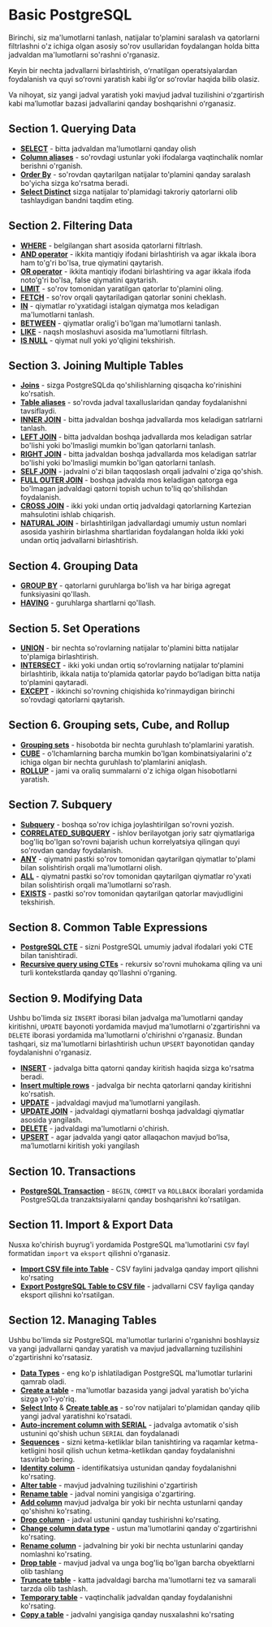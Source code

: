 # Basic PostgreSQL

Birinchi, siz ma'lumotlarni tanlash, natijalar to'plamini saralash va qatorlarni filtrlashni o'z ichiga olgan asosiy so'rov usullaridan foydalangan holda bitta jadvaldan ma'lumotlarni so'rashni o'rganasiz.

Keyin bir nechta jadvallarni birlashtirish, oʻrnatilgan operatsiyalardan foydalanish va quyi soʻrovni yaratish kabi ilgʻor soʻrovlar haqida bilib olasiz.

Va nihoyat, siz yangi jadval yaratish yoki mavjud jadval tuzilishini oʻzgartirish kabi maʼlumotlar bazasi jadvallarini qanday boshqarishni oʻrganasiz.

## Section 1. Querying Data
* [**SELECT**](<./Querying Data/1. SELECT.md>) - bitta jadvaldan ma'lumotlarni qanday olish
* [**Column aliases**](<./Querying Data/2. COLUMN_ALIAS.md>) - so'rovdagi ustunlar yoki ifodalarga vaqtinchalik nomlar berishni o'rganish.
* [**Order By**](<./Querying Data/3. ORDER_BY.md>) - so'rovdan qaytarilgan natijalar to'plamini qanday saralash bo'yicha sizga ko'rsatma beradi.
* [**Select Distinct**](<./Querying Data/4. SELECT_DISTINCT.md>) sizga natijalar to'plamidagi takroriy qatorlarni olib tashlaydigan bandni taqdim eting.

## Section 2. Filtering Data
* [**WHERE**](<./Filtering Data/1. WHERE.md>) - belgilangan shart asosida qatorlarni filtrlash.
* [**AND operator**](<./Filtering Data/2. AND.md>) - ikkita mantiqiy ifodani birlashtirish va agar ikkala ibora ham to'g'ri bo'lsa, true qiymatini qaytarish.
* [**OR operator**](<./Filtering Data/3. OR.md>) - ikkita mantiqiy ifodani birlashtiring va agar ikkala ifoda noto'g'ri bo'lsa, false qiymatini qaytarish.
* [**LIMIT**](<./Filtering Data/4. LIMIT.md>) - so'rov tomonidan yaratilgan qatorlar to'plamini oling.
* [**FETCH**](<./Filtering Data/5. FETCH.md>) - so'rov orqali qaytariladigan qatorlar sonini cheklash.
* [**IN**](<./Filtering Data/6. IN.md>) - qiymatlar ro'yxatidagi istalgan qiymatga mos keladigan ma'lumotlarni tanlash.
* [**BETWEEN**](<./Filtering Data/7. BETWEEN.md>) - qiymatlar oralig'i bo'lgan ma'lumotlarni tanlash.
* [**LIKE**](<./Filtering Data/8. LIKE.md>) - naqsh moslashuvi asosida ma'lumotlarni filtrlash.
* [**IS NULL**](<./Filtering Data/9. IS_NULL.md>) - qiymat null yoki yo'qligini tekshirish.

## Section 3. Joining Multiple Tables
* [**Joins**](<./Joining Multiple Tables/1. JOINS.md>) - sizga PostgreSQLda qo'shilishlarning qisqacha ko'rinishini ko'rsatish.
* [**Table aliases**](<./Joining Multiple Tables/2. TABLE ALIASES.md>) - so'rovda jadval taxalluslaridan qanday foydalanishni tavsiflaydi.
* [**INNER JOIN**](<./Joining Multiple Tables/3. INNER JOIN.md>) - bitta jadvaldan boshqa jadvallarda mos keladigan satrlarni tanlash.
* [**LEFT JOIN**](<./Joining Multiple Tables/4. LEFT JOIN.md>) - bitta jadvaldan boshqa jadvallarda mos keladigan satrlar bo'lishi yoki bo'lmasligi mumkin bo'lgan qatorlarni tanlash.
* [**RIGHT JOIN**](<./Joining Multiple Tables/5. RIGHT JOIN.md>) - bitta jadvaldan boshqa jadvallarda mos keladigan satrlar bo'lishi yoki bo'lmasligi mumkin bo'lgan qatorlarni tanlash.
* [**SELF JOIN**](<./Joining Multiple Tables/6. SELF JOIN.md>) - jadvalni o'zi bilan taqqoslash orqali jadvalni o'ziga qo'shish.
* [**FULL OUTER JOIN**](<./Joining Multiple Tables/7. FULL OUTER JOIN.md>) - boshqa jadvalda mos keladigan qatorga ega bo'lmagan jadvaldagi qatorni topish uchun to'liq qo'shilishdan foydalanish.
* [**CROSS JOIN**](<./Joining Multiple Tables/8. CROSS JOIN.md>) - ikki yoki undan ortiq jadvaldagi qatorlarning Kartezian mahsulotini ishlab chiqarish.
* [**NATURAL JOIN**](<./Joining Multiple Tables/9. NATURAL JOIN.md>) - birlashtirilgan jadvallardagi umumiy ustun nomlari asosida yashirin birlashma shartlaridan foydalangan holda ikki yoki undan ortiq jadvallarni birlashtirish.

## Section 4. Grouping Data
* [**GROUP BY**](<./Grouping Data/1. GROUP BY.md>) - qatorlarni guruhlarga bo'lish va har biriga agregat funksiyasini qo'llash.
* [**HAVING**](<./Grouping Data/2. HAVING.md>) - guruhlarga shartlarni qo'llash.

## Section 5. Set Operations
* [**UNION**](<./Set Operations/1. UNION.md>) - bir nechta so'rovlarning natijalar to'plamini bitta natijalar to'plamiga birlashtirish.
* [**INTERSECT**](<./Set Operations/2. INTERSECT.md>) - ikki yoki undan ortiq soʻrovlarning natijalar toʻplamini birlashtirib, ikkala natija toʻplamida qatorlar paydo boʻladigan bitta natija toʻplamini qaytaradi.
* [**EXCEPT**](<./Set Operations/3. EXCEPT.md>) - ikkinchi so'rovning chiqishida ko'rinmaydigan birinchi so'rovdagi qatorlarni qaytarish.

## Section 6. Grouping sets, Cube, and Rollup
* [**Grouping sets**](<./Grouping sets, Cube, and Rollup/1. Grouping SETS.md>) - hisobotda bir nechta guruhlash to'plamlarini yaratish.
* [**CUBE**](<./Grouping sets, Cube, and Rollup/2. Cube.md>) - o'lchamlarning barcha mumkin bo'lgan kombinatsiyalarini o'z ichiga olgan bir nechta guruhlash to'plamlarini aniqlash.
* [**ROLLUP**](<./Grouping sets, Cube, and Rollup/3. Rollup.md>) - jami va oraliq summalarni o'z ichiga olgan hisobotlarni yaratish.

## Section 7. Subquery
* [**Subquery**](<./Subquery/Subquery.md>) - boshqa so'rov ichiga joylashtirilgan so'rovni yozish.
* [**CORRELATED_SUBQUERY**](<./Subquery/CORRELATED_SUBQUERY.md>) - ishlov berilayotgan joriy satr qiymatlariga bog'liq bo'lgan so'rovni bajarish uchun korrelyatsiya qilingan quyi so'rovdan qanday foydalanish.
* [**ANY**](<./Subquery/ANY.md>) - qiymatni pastki so'rov tomonidan qaytarilgan qiymatlar to'plami bilan solishtirish orqali ma'lumotlarni olish.
* [**ALL**](<./Subquery/ALL.md>) - qiymatni pastki so'rov tomonidan qaytarilgan qiymatlar ro'yxati bilan solishtirish orqali ma'lumotlarni so'rash.
* [**EXISTS**](<./Subquery/EXISTS.md>) - pastki so'rov tomonidan qaytarilgan qatorlar mavjudligini tekshirish.

## Section 8. Common Table Expressions
* [**PostgreSQL CTE**](<./Common Table Expressions/PostgreSQL CTE.md>) - sizni PostgreSQL umumiy jadval ifodalari yoki CTE bilan tanishtiradi.
* [**Recursive query using CTEs**](<./Common Table Expressions/Recursive query using CTEs.md>) - rekursiv so'rovni muhokama qiling va uni turli kontekstlarda qanday qo'llashni o'rganing.

## Section 9. Modifying Data
Ushbu bo'limda siz `INSERT` iborasi bilan jadvalga ma'lumotlarni qanday kiritishni, `UPDATE` bayonoti yordamida mavjud ma'lumotlarni o'zgartirishni va `DELETE` iborasi yordamida ma'lumotlarni o'chirishni o'rganasiz. Bundan tashqari, siz ma'lumotlarni birlashtirish uchun `UPSERT` bayonotidan qanday foydalanishni o'rganasiz.
* [**INSERT**](<./Modifying Data/Insert.md>) - jadvalga bitta qatorni qanday kiritish haqida sizga ko'rsatma beradi.
* [**Insert multiple rows**](<./Modifying Data/Insert multiple rows.md>) - jadvalga bir nechta qatorlarni qanday kiritishni ko'rsatish.
* [**UPDATE**](<./Modifying Data/Update.md>) - jadvaldagi mavjud ma'lumotlarni yangilash.
* [**UPDATE JOIN**](<./Modifying Data/Update join.md>) - jadvaldagi qiymatlarni boshqa jadvaldagi qiymatlar asosida yangilash.
* [**DELETE**](<./Modifying Data/Delete.md>) - jadvaldagi ma'lumotlarni o'chirish.
* [**UPSERT**](<./Modifying Data/Upsert.md>) - agar jadvalda yangi qator allaqachon mavjud boʻlsa, maʼlumotlarni kiritish yoki yangilash

## Section 10. Transactions
* [**PostgreSQL Transaction**](<./Transactions/PostgreSQL Transactions.md>) - `BEGIN`, `COMMIT` va `ROLLBACK` iboralari yordamida PostgreSQLda tranzaktsiyalarni qanday boshqarishni ko'rsatilgan.

## Section 11. Import & Export Data
Nusxa ko'chirish buyrug'i yordamida PostgreSQL ma'lumotlarini `CSV` fayl formatidan `import` va `eksport` qilishni o'rganasiz.
* [**Import CSV file into Table**](<./Import & Export Data/Import CSV file into Table.md>) - CSV faylini jadvalga qanday import qilishni ko'rsating
* [**Export PostgreSQL Table to CSV file**](<./Import & Export Data/Export PostgreSQL Table to CSV file.md>) - jadvallarni CSV fayliga qanday eksport qilishni ko'rsatilgan.

## Section 12. Managing Tables
Ushbu bo'limda siz PostgreSQL ma'lumotlar turlarini o'rganishni boshlaysiz va yangi jadvallarni qanday yaratish va mavjud jadvallarning tuzilishini o'zgartirishni ko'rsatasiz.
* [**Data Types**](<./Managing Tables/Data types.md>) - eng ko'p ishlatiladigan PostgreSQL ma'lumotlar turlarini qamrab oladi.
* [**Create a table**](<./Managing Tables/Create a table.md>) - ma'lumotlar bazasida yangi jadval yaratish bo'yicha sizga yo'l-yo'riq.
* [**Select Into**](<./Managing Tables/Select Into.md>) & [**Create table as**](<./Managing Tables/Create table as.md>) - so'rov natijalari to'plamidan qanday qilib yangi jadval yaratishni ko'rsatadi.
* [**Auto-increment column with SERIAL**](<./Managing Tables/Auto-increment.md>) - jadvalga avtomatik o'sish ustunini qo'shish uchun `SERIAL` dan foydalanadi
* [**Sequences**](<./Managing Tables/Sequences.md>) - sizni ketma-ketliklar bilan tanishtiring va raqamlar ketma-ketligini hosil qilish uchun ketma-ketlikdan qanday foydalanishni tasvirlab bering.
* [**Identity column**](<./Managing Tables/Identity column.md>) - identifikatsiya ustunidan qanday foydalanishni ko'rsating.
* [**Alter table**](<./Managing Tables/Alter table.md>) - mavjud jadvalning tuzilishini o'zgartirish
* [**Rename table**](<./Managing Tables/Rename table.md>) - jadval nomini yangisiga o'zgartiring.
* [**Add column**](<./Managing Tables/Add column.md>) mavjud jadvalga bir yoki bir nechta ustunlarni qanday qo'shishni ko'rsating.
* [**Drop column**](<./Managing Tables/Drop column.md>) - jadval ustunini qanday tushirishni ko'rsating.
* [**Change column data type**](<./Managing Tables/Change column data type.md>) - ustun ma'lumotlarini qanday o'zgartirishni ko'rsating.
* [**Rename column**](<./Managing Tables/Rename column.md>) - jadvalning bir yoki bir nechta ustunlarini qanday nomlashni ko'rsating.
* [**Drop table**](<./Managing Tables/Drop table.md>) - mavjud jadval va unga bog'liq bo'lgan barcha obyektlarni olib tashlang
* [**Truncate table**](<./Managing Tables/Truncate table.md>) - katta jadvaldagi barcha ma'lumotlarni tez va samarali tarzda olib tashlash.
* [**Temporary table**](<./Managing Tables/Temporary table.md>) - vaqtinchalik jadvaldan qanday foydalanishni ko'rsating.
* [**Copy a table**](<./Managing Tables/Copy a table.md>) - jadvalni yangisiga qanday nusxalashni ko'rsating